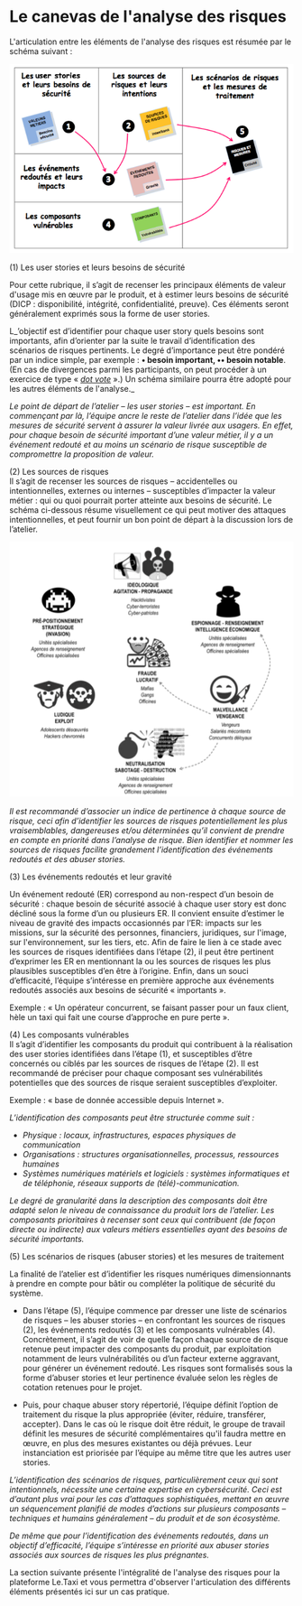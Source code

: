 # Le canevas de l'analyse des risques

L'articulation entre les éléments de l'analyse des risques est résumée par le schéma suivant :

![](/assets/canevas.png)

\(1\) Les user stories et leurs besoins de sécurité

Pour cette rubrique, il s’agit de recenser les principaux éléments de valeur d'usage mis en œuvre par le produit, et à estimer leurs besoins de sécurité \(DICP : disponibilité, intégrité, confidentialité, preuve\). Ces éléments seront généralement exprimés sous la forme de user stories.

L_’objectif est d’identifier pour chaque user story quels besoins sont importants, afin d’orienter par la suite le travail d’identification des scénarios de risques pertinents. Le degré d’importance peut être pondéré par un indice simple, par exemple : **• besoin important, •• besoin notable**. \(En cas de divergences parmi les participants, on peut procéder à un exercice de type « _[_dot vote_](https://en.wikipedia.org/wiki/Dot-voting)_ ».\) Un schéma similaire pourra être adopté pour les autres éléments de l'analyse._

_Le point de départ de l’atelier – les user stories – est important. En commençant par là, l’équipe ancre le reste de l’atelier dans l’idée que les mesures de sécurité servent à assurer la valeur livrée aux usagers. En effet, pour chaque besoin de sécurité important d’une valeur métier, il y a un événement redouté et au moins un scénario de risque susceptible de compromettre la proposition de valeur._

\(2\) Les sources de risques  
Il s’agit de recenser les sources de risques – accidentelles ou intentionnelles, externes ou internes – susceptibles d’impacter la valeur métier : qui ou quoi pourrait porter atteinte aux besoins de sécurité. Le schéma ci-dessous résume visuellement ce qui peut motiver des attaques intentionnelles, et peut fournir un bon point de départ à la discussion lors de l’atelier.

![](/assets/sources.png)

_Il est recommandé d’associer un indice de pertinence à chaque source de risque, ceci afin d’identifier les sources de risques potentiellement les plus vraisemblables, dangereuses et/ou déterminées qu’il convient de prendre en compte en priorité dans l’analyse de risque. Bien identifier et nommer les sources de risques facilite grandement l’identification des événements redoutés et des abuser stories._

\(3\) Les événements redoutés et leur gravité

Un événement redouté \(ER\) correspond au non-respect d’un besoin de sécurité : chaque besoin de sécurité associé à chaque user story est donc décliné sous la forme d’un ou plusieurs ER. Il convient ensuite d’estimer le niveau de gravité des impacts occasionnés par l’ER: impacts sur les missions, sur la sécurité des personnes, financiers, juridiques, sur l'image, sur l'environnement, sur les tiers, etc. Afin de faire le lien à ce stade avec les sources de risques identifiées dans l’étape \(2\), il peut être pertinent d’exprimer les ER en mentionnant la ou les sources de risques les plus plausibles susceptibles d’en être à l’origine. Enfin, dans un souci d’efficacité, l’équipe s’intéresse en première approche aux événements redoutés associés aux besoins de sécurité « importants ».

Exemple : « Un opérateur concurrent, se faisant passer pour un faux client, hèle un taxi qui fait une course d’approche en pure perte ».

\(4\) Les composants vulnérables  
Il s’agit d’identifier les composants du produit qui contribuent à la réalisation des user stories identifiées dans l’étape \(1\), et susceptibles d’être concernés ou ciblés par les sources de risques de l’étape \(2\). Il est recommandé de préciser pour chaque composant ses vulnérabilités potentielles que des sources de risque seraient susceptibles d’exploiter.

Exemple : « base de donnée accessible depuis Internet ».

_L’identification des composants peut être structurée comme suit :_

* _Physique : locaux, infrastructures, espaces physiques de communication_
* _Organisations : structures organisationnelles, processus, ressources humaines_
* _Systèmes numériques matériels et logiciels : systèmes informatiques et de téléphonie,_
  _réseaux supports de \(télé\)-communication._

_Le degré de granularité dans la description des composants doit être adapté selon le niveau de connaissance du produit lors de l’atelier. Les composants prioritaires à recenser sont ceux qui contribuent \(de façon directe ou indirecte\) aux valeurs métiers essentielles ayant des besoins de sécurité importants._

\(5\) Les scénarios de risques \(abuser stories\) et les mesures de traitement

La finalité de l’atelier est d’identifier les risques numériques dimensionnants à prendre en compte pour bâtir ou compléter la politique de sécurité du système.

* Dans l’étape \(5\), l’équipe commence par dresser une liste de scénarios de risques – les abuser stories – en confrontant les sources de risques \(2\), les événements redoutés \(3\) et les composants vulnérables \(4\). Concrètement, il s’agit de voir de quelle façon chaque source de risque retenue peut impacter des composants du produit, par exploitation notamment de leurs vulnérabilités ou d’un facteur externe aggravant, pour générer un événement redouté. Les risques sont formalisés sous la forme d’abuser stories et leur pertinence évaluée selon les règles de cotation retenues pour le projet.

* Puis, pour chaque abuser story répertorié, l’équipe définit l’option de traitement du risque la plus appropriée \(éviter, réduire, transférer, accepter\). Dans le cas où le risque doit être réduit, le groupe de travail définit les mesures de sécurité complémentaires qu'il faudra mettre en œuvre, en plus des mesures existantes ou déjà prévues. Leur instanciation est priorisée par l’équipe au même titre que les autres user stories.

_L’identification des scénarios de risques, particulièrement ceux qui sont intentionnels, nécessite une certaine expertise en cybersécurité. Ceci est d’autant plus vrai pour les cas d’attaques sophistiquées, mettant en œuvre un séquencement planifié de modes d’actions sur plusieurs composants – techniques et humains généralement – du produit et de son écosystème._

_De même que pour l’identification des événements redoutés, dans un objectif d’efficacité, l’équipe s’intéresse en priorité aux abuser stories associés aux sources de risques les plus prégnantes._

La section suivante présente l'intégralité de l'analyse des risques pour la plateforme Le.Taxi et vous permettra d'observer l'articulation des différents éléments présentés ici sur un cas pratique.

